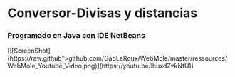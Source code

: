 # Conversor-Divisas y distancias
<h3>Programado en Java con IDE NetBeans</h3>
[![ScreenShot](https://raw.github">github.com/GabLeRoux/WebMole/master/ressources/WebMole_Youtube_Video.png)](https://youtu.be/lhuxdZzkNtU))


